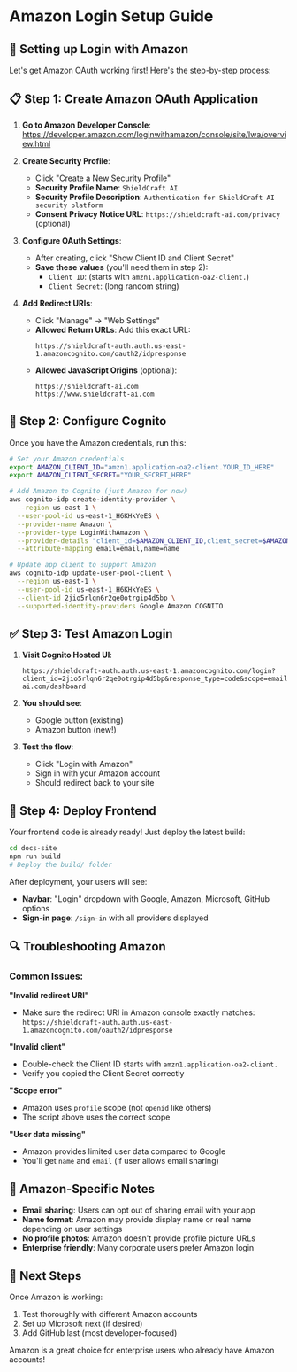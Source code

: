 # Amazon Login Setup Guide

## 🚀 Setting up Login with Amazon

Let's get Amazon OAuth working first! Here's the step-by-step process:

## 📋 Step 1: Create Amazon OAuth Application

1. **Go to Amazon Developer Console**:
   https://developer.amazon.com/loginwithamazon/console/site/lwa/overview.html

2. **Create Security Profile**:
   - Click "Create a New Security Profile"
   - **Security Profile Name**: `ShieldCraft AI`
   - **Security Profile Description**: `Authentication for ShieldCraft AI security platform`
   - **Consent Privacy Notice URL**: `https://shieldcraft-ai.com/privacy` (optional)

3. **Configure OAuth Settings**:
   - After creating, click "Show Client ID and Client Secret"
   - **Save these values** (you'll need them in step 2):
     - `Client ID`: (starts with `amzn1.application-oa2-client.`)
     - `Client Secret`: (long random string)

4. **Add Redirect URIs**:
   - Click "Manage" → "Web Settings"
   - **Allowed Return URLs**: Add this exact URL:
     ```
     https://shieldcraft-auth.auth.us-east-1.amazoncognito.com/oauth2/idpresponse
     ```
   - **Allowed JavaScript Origins** (optional):
     ```
     https://shieldcraft-ai.com
     https://www.shieldcraft-ai.com
     ```

## 🔧 Step 2: Configure Cognito

Once you have the Amazon credentials, run this:

```bash
# Set your Amazon credentials
export AMAZON_CLIENT_ID="amzn1.application-oa2-client.YOUR_ID_HERE"
export AMAZON_CLIENT_SECRET="YOUR_SECRET_HERE"

# Add Amazon to Cognito (just Amazon for now)
aws cognito-idp create-identity-provider \
  --region us-east-1 \
  --user-pool-id us-east-1_H6KHkYeES \
  --provider-name Amazon \
  --provider-type LoginWithAmazon \
  --provider-details "client_id=$AMAZON_CLIENT_ID,client_secret=$AMAZON_CLIENT_SECRET,authorize_scopes=profile" \
  --attribute-mapping email=email,name=name

# Update app client to support Amazon
aws cognito-idp update-user-pool-client \
  --region us-east-1 \
  --user-pool-id us-east-1_H6KHkYeES \
  --client-id 2jio5rlqn6r2qe0otrgip4d5bp \
  --supported-identity-providers Google Amazon COGNITO
```

## ✅ Step 3: Test Amazon Login

1. **Visit Cognito Hosted UI**:
   ```
   https://shieldcraft-auth.auth.us-east-1.amazoncognito.com/login?client_id=2jio5rlqn6r2qe0otrgip4d5bp&response_type=code&scope=email+openid+profile&redirect_uri=https://shieldcraft-ai.com/dashboard
   ```

2. **You should see**:
   - Google button (existing)
   - Amazon button (new!)

3. **Test the flow**:
   - Click "Login with Amazon"
   - Sign in with your Amazon account
   - Should redirect back to your site

## 🎯 Step 4: Deploy Frontend

Your frontend code is already ready! Just deploy the latest build:

```bash
cd docs-site
npm run build
# Deploy the build/ folder
```

After deployment, your users will see:
- **Navbar**: "Login" dropdown with Google, Amazon, Microsoft, GitHub options
- **Sign-in page**: `/sign-in` with all providers displayed

## 🔍 Troubleshooting Amazon

### Common Issues:

**"Invalid redirect URI"**
- Make sure the redirect URI in Amazon console exactly matches:
  `https://shieldcraft-auth.auth.us-east-1.amazoncognito.com/oauth2/idpresponse`

**"Invalid client"**
- Double-check the Client ID starts with `amzn1.application-oa2-client.`
- Verify you copied the Client Secret correctly

**"Scope error"**
- Amazon uses `profile` scope (not `openid` like others)
- The script above uses the correct scope

**"User data missing"**
- Amazon provides limited user data compared to Google
- You'll get `name` and `email` (if user allows email sharing)

## 📝 Amazon-Specific Notes

- **Email sharing**: Users can opt out of sharing email with your app
- **Name format**: Amazon may provide display name or real name depending on user settings
- **No profile photos**: Amazon doesn't provide profile picture URLs
- **Enterprise friendly**: Many corporate users prefer Amazon login

## 🎉 Next Steps

Once Amazon is working:
1. Test thoroughly with different Amazon accounts
2. Set up Microsoft next (if desired)
3. Add GitHub last (most developer-focused)

Amazon is a great choice for enterprise users who already have Amazon accounts!

